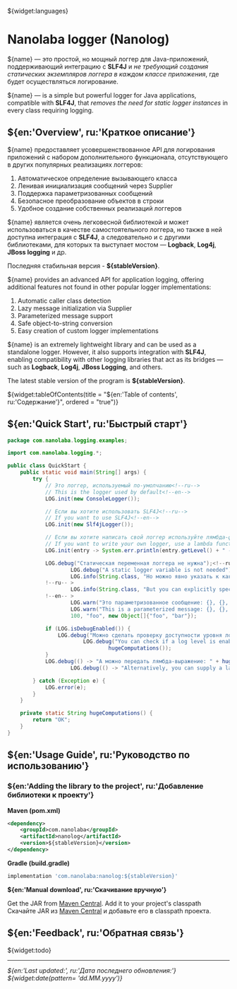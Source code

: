 <!--@nrg.languages=en,ru-->
<!--@nrg.defaultLanguage=en-->

<!--@name=**Nanolog**-->
<!--@stableVersion=1.0-->

${widget:languages}

# Nanolaba logger (Nanolog)

${name} — это простой, но мощный логгер для Java-приложений, поддерживающий интеграцию с<!--ru-->
**SLF4J** и *не требующий создания статических экземпляров логгера<!--ru-->
в каждом классе приложения*, где будет осуществляться логирование.<!--ru-->

${name} — is a simple but powerful logger for Java applications, compatible with **SLF4J**, <!--en-->
that *removes the need for static logger instances* in every class requiring logging.<!--en-->

## ${en:'Overview', ru:'Краткое описание'}

${name} предоставляет усовершенствованное API для логирования приложений с набором<!--ru-->
дополнительного функционала, отсутствующего в других популярных реализациях логгеров: <!--ru-->

1. Автоматическое определение вызывающего класса<!--ru-->
2. Ленивая инициализация сообщений через Supplier<!--ru-->
3. Поддержка параметризованных сообщений<!--ru-->
4. Безопасное преобразование объектов в строки<!--ru-->
5. Удобное создание собственных реализаций логгеров<!--ru-->

<!--ru-->
${name} является очень легковесной библиотекой и может использоваться в качестве <!--ru-->
самостоятельного логгера, но также в ней доступна интеграция с **SLF4J**, а следовательно и с другими <!--ru-->
библиотеками, для которых та выступает мостом — **Logback**, **Log4j**, **JBoss logging** и др.<!--ru-->
<!--ru-->
Последняя стабильная версия - **${stableVersion}**.<!--ru-->

${name} provides an advanced API for application logging, offering additional features not found<!--en-->
in other popular logger implementations:<!--en-->

1. Automatic caller class detection<!--en-->
2. Lazy message initialization via Supplier<!--en-->
3. Parameterized message support<!--en-->
4. Safe object-to-string conversion<!--en-->
5. Easy creation of custom logger implementations<!--en-->

<!--en-->
${name} is an extremely lightweight library and can be used as a standalone logger. However, it also<!--en-->
supports integration with **SLF4J**, enabling compatibility with other logging libraries that act as its<!--en-->
bridges — such as **Logback**, **Log4j**, **JBoss Logging**, and others.<!--en-->
<!--en-->
The latest stable version of the program is **${stableVersion}**.<!--en-->

${widget:tableOfContents(title = "${en:'Table of contents', ru:'Содержание'}", ordered = "true")}

## ${en:'Quick Start', ru:'Быстрый старт'}

```java
package com.nanolaba.logging.examples;

import com.nanolaba.logging.*;

public class QuickStart {
    public static void main(String[] args) {
        try {
            // Это логгер, используемый по-умолчанию<!--ru-->
            // This is the logger used by default<!--en-->
            LOG.init(new ConsoleLogger());

            // Если вы хотите использовать SLF4J<!--ru-->
            // If you want to use SLF4J<!--en-->
            LOG.init(new Slf4jLogger());

            // Если вы хотите написать свой логгер используйте лямбда-функцию или реализуйте интерфейс ILogger<!--ru-->
            // If you want to write your own logger, use a lambda function or implement the ILogger interface.<!--en-->
            LOG.init(entry -> System.err.println(entry.getLevel() + " - " + entry.getFormattedMessage()));

            LOG.debug("Статическая переменная логгера не нужна");<!--ru-- >
                    LOG.debug("A static logger variable is not needed");<!--en-- >
                    LOG.info(String.class, "Но можно явно указать к какому классу должно относиться логирование");<
            !--ru-- >
                    LOG.info(String.class, "But you can explicitly specify which class the logging should belong to");<
            !--en-- >
                    LOG.warn("Это параметризованное сообщение: {}, {}, {} ", < !--ru-- >
                    LOG.warn("This is a parameterized message: {}, {}, {} ", < !--en-- >
                    100, "foo", new Object[]{"foo", "bar"});

            if (LOG.isDebugEnabled()) {
                LOG.debug("Можно сделать проверку доступности уровня логирования стандартным способом: " + < !--ru-- >
                        LOG.debug("You can check if a log level is enabled in the standard way: " + < !--en-- >
                                hugeComputations());
            }
            LOG.debug(() -> "А можно передать лямбда-выражение: " + hugeComputations());<!--ru-- >
                    LOG.debug(() -> "Alternatively, you can supply a lambda: " + hugeComputations());<!--en-- >

        } catch (Exception e) {
            LOG.error(e);
        }
    }

    private static String hugeComputations() {
        return "OK";
    }
}
```

## ${en:'Usage Guide', ru:'Руководство по использованию'}

### ${en:'Adding the library to the project', ru:'Добавление библиотеки к проекту'}

**Maven (pom.xml)**

```xml
<dependency>
    <groupId>com.nanolaba</groupId>
    <artifactId>nanolog</artifactId>
    <version>${stableVersion}</version>
</dependency>  
```

**Gradle (build.gradle)**

```groovy
implementation 'com.nanolaba:nanolog:${stableVersion}'
```

**${en:'Manual download', ru:'Скачивание вручную'}**

Get the JAR from [Maven Central](https://mvnrepository.com/artifact/com.nanolaba/nanolog/${stableVersion}).<!--en-->
Add it to your project's classpath<!--en-->
Скачайте JAR из [Maven Central](https://mvnrepository.com/artifact/com.nanolaba/nanolog/${stableVersion})<!--ru-->
и добавьте его в classpath проекта.<!--ru-->

## ${en:'Feedback', ru:'Обратная связь'}

${widget:todo}

---
*${en:'Last updated:', ru:'Дата последнего обновления:'} ${widget:date(pattern= 'dd.MM.yyyy')}*